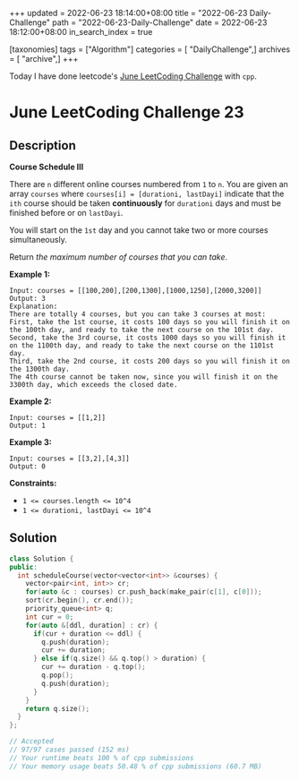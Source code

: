 +++
updated = 2022-06-23 18:14:00+08:00
title = "2022-06-23 Daily-Challenge"
path = "2022-06-23-Daily-Challenge"
date = 2022-06-23 18:12:00+08:00
in_search_index = true

[taxonomies]
tags = ["Algorithm"]
categories = [ "DailyChallenge",]
archives = [ "archive",]
+++

Today I have done leetcode's [June LeetCoding Challenge](https://leetcode.com/problems/course-schedule-iii/) with `cpp`.

<!-- more -->

# June LeetCoding Challenge 23

## Description

**Course Schedule III**

There are `n` different online courses numbered from `1` to `n`. You are given an array `courses` where `courses[i] = [durationi, lastDayi]` indicate that the `ith` course should be taken **continuously** for `durationi` days and must be finished before or on `lastDayi`.

You will start on the `1st` day and you cannot take two or more courses simultaneously.

Return *the maximum number of courses that you can take*.

 

**Example 1:**

```
Input: courses = [[100,200],[200,1300],[1000,1250],[2000,3200]]
Output: 3
Explanation: 
There are totally 4 courses, but you can take 3 courses at most:
First, take the 1st course, it costs 100 days so you will finish it on the 100th day, and ready to take the next course on the 101st day.
Second, take the 3rd course, it costs 1000 days so you will finish it on the 1100th day, and ready to take the next course on the 1101st day. 
Third, take the 2nd course, it costs 200 days so you will finish it on the 1300th day. 
The 4th course cannot be taken now, since you will finish it on the 3300th day, which exceeds the closed date.
```

**Example 2:**

```
Input: courses = [[1,2]]
Output: 1
```

**Example 3:**

```
Input: courses = [[3,2],[4,3]]
Output: 0
```

 

**Constraints:**

- `1 <= courses.length <= 10^4`
- `1 <= durationi, lastDayi <= 10^4`

## Solution

``` cpp
class Solution {
public:
  int scheduleCourse(vector<vector<int>> &courses) {
    vector<pair<int, int>> cr;
    for(auto &c : courses) cr.push_back(make_pair(c[1], c[0]));
    sort(cr.begin(), cr.end());
    priority_queue<int> q;
    int cur = 0;
    for(auto &[ddl, duration] : cr) {
      if(cur + duration <= ddl) {
        q.push(duration);
        cur += duration;
      } else if(q.size() && q.top() > duration) {
        cur += duration - q.top();
        q.pop();
        q.push(duration);
      }
    }
    return q.size();
  }
};

// Accepted
// 97/97 cases passed (152 ms)
// Your runtime beats 100 % of cpp submissions
// Your memory usage beats 50.48 % of cpp submissions (60.7 MB)
```
